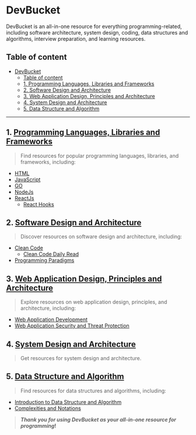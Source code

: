 # DevBucket

DevBucket is an all-in-one resource for everything programming-related, including software architecture, system design, coding, data structures and algorithms, interview preparation, and learning resources.

## Table of content

- [DevBucket](#devbucket)
  - [Table of content](#table-of-content)
  - [1. Programming Languages, Libraries and Frameworks](#1-programming-languages-libraries-and-frameworks)
  - [2. Software Design and Architecture](#2-software-design-and-architecture)
  - [3. Web Application Design, Principles and Architecture](#3-web-application-design-principles-and-architecture)
  - [4. System Design and Architecture](#4-system-design-and-architecture)
  - [5. Data Structure and Algorithm](#5-data-structure-and-algorithm)

---
## 1. [Programming Languages, Libraries and Frameworks](https://sabitaneupane.github.io/devbucket/programming-languages-libraries-and-frameworks)

> Find resources for popular programming languages, libraries, and frameworks, including:

- [HTML](https://sabitaneupane.github.io/devbucket/programming-languages-libraries-and-frameworks/html)
- [JavaScript](https://sabitaneupane.github.io/devbucket/programming-languages-libraries-and-frameworks/javascript)
- [GO](https://sabitaneupane.github.io/devbucket/programming-languages-libraries-and-frameworks/go)
- [NodeJs](https://sabitaneupane.github.io/devbucket/programming-languages-libraries-and-frameworks/node-js)
- [ReactJs](https://sabitaneupane.github.io/devbucket/programming-languages-libraries-and-frameworks/react-js)
  - [React Hooks](https://sabitaneupane.github.io/devbucket/programming-languages-libraries-and-frameworks/react-js/reack-hooks)


## 2. [Software Design and Architecture](https://sabitaneupane.github.io/devbucket/software-design-and-architecture)

> Discover resources on software design and architecture, including:

- [Clean Code](https://sabitaneupane.github.io/devbucket/software-design-and-architecture/1.clean-code)
  - [Clean Code Daily Read](https://sabitaneupane.github.io/devbucket/software-design-and-architecture/1.clean-code/learn)
- [Programming Paradigms](https://sabitaneupane.github.io/devbucket/software-design-and-architecture/2.programming-paradigms)

## 3. [Web Application Design, Principles and Architecture](https://sabitaneupane.github.io/devbucket/web-application-design-principles-and-architecture)

> Explore resources on web application design, principles, and architecture, including:

- [Web Application Development](https://sabitaneupane.github.io/devbucket/web-application-design-principles-and-architecture/1.web-application-development)
- [Web Application Security and Threat Protection](https://sabitaneupane.github.io/devbucket/web-application-design-principles-and-architecture/2.web-application-security)


## 4. [System Design and Architecture](https://sabitaneupane.github.io/devbucket/system-design-and-architecture)

> Get resources for system design and architecture.

## 5. [Data Structure and Algorithm](https://sabitaneupane.github.io/devbucket/data-structure-and-algorithm)

> Find resources for data structures and algorithms, including:

- [Introduction to Data Structure and Algorithm](https://sabitaneupane.github.io/devbucket/data-structure-and-algorithm/1.introduction)
- [Complexities and Notations](https://sabitaneupane.github.io/devbucket/data-structure-and-algorithm/2.complexities-and-notations)


> **_Thank you for using DevBucket as your all-in-one resource for programming_!**